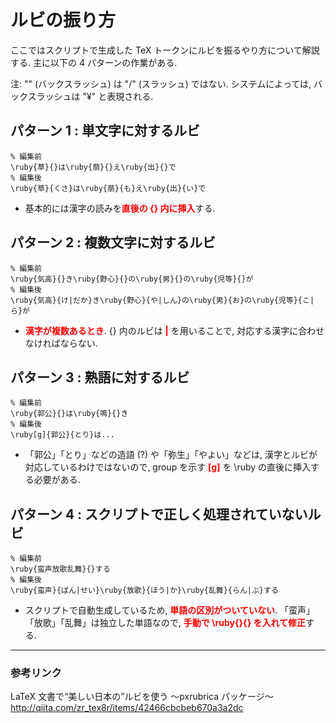 # ルビの振り方

ここではスクリプトで生成した TeX トークンにルビを振るやり方について解説する. 
主に以下の 4 パターンの作業がある. 

注: "\" (バックスラッシュ) は "/" (スラッシュ) ではない. 
システムによっては, バックスラッシュは "¥" と表現される. 

## パターン 1 : 単文字に対するルビ
```TeX
% 編集前
\ruby{草}{}は\ruby{萠}{}え\ruby{出}{}で
% 編集後
\ruby{草}{くさ}は\ruby{萠}{も}え\ruby{出}{い}で
```
* 基本的には漢字の読みを<span style="color:red">**直後の {} 内に挿入**</span>する. 

## パターン 2 : 複数文字に対するルビ
```TeX
% 編集前
\ruby{気高}{}き\ruby{野心}{}の\ruby{男}{}の\ruby{児等}{}が
% 編集後
\ruby{気高}{け|だか}き\ruby{野心}{や|しん}の\ruby{男}{お}の\ruby{児等}{こ|ら}が
```
* <span style="color:red">**漢字が複数あるとき**</span>. {} 内のルビは <span style="color:red">**|**</span> を用いることで, 対応する漢字に合わせなければならない. 

## パターン 3 : 熟語に対するルビ
```TeX
% 編集前
\ruby{郭公}{}は\ruby{鳴}{}き
% 編集後
\ruby[g]{郭公}{とり}は...
```
* 「郭公」「とり」などの造語 (?) や「弥生」「やよい」などは, 漢字とルビが対応しているわけではないので, 
group を示す <span style="color:red">**[g]**</span> を \ruby の直後に挿入する必要がある. 

## パターン 4 : スクリプトで正しく処理されていないルビ
```TeX
% 編集前
\ruby{蛮声放歌乱舞}{}する
% 編集後
\ruby{蛮声}{ばん|せい}\ruby{放歌}{ほう|か}\ruby{乱舞}{らん|ぶ}する
```
* スクリプトで自動生成しているため, <span style="color:red">**単語の区別がついていない**</span>. 
「蛮声」「放歌」「乱舞」は独立した単語なので, <span style="color:red">**手動で \ruby{}{} を入れて修正**</span>する. 

-----
### 参考リンク
LaTeX 文書で“美しい日本の”ルビを使う ～pxrubrica パッケージ～
<http://qiita.com/zr_tex8r/items/42466cbcbeb670a3a2dc>
